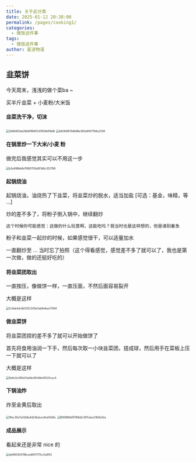 ```yaml
---
title: 关于此分类
date: 2025-01-12 20:38:00
permalink: /pages/cooking1/
categories:
  - 做饭这件事
tags:
  - 做饭这件事
author: 星途物语
---
```

## 韭菜饼

今天周末，浅浅的做个菜ba ~

买半斤韭菜 + 小麦粉/大米饭

#### 韭菜洗干净，切沫

<img src="/img/2b9b920eb26b6f99451c8193fb818d8.jpg" alt="2b9b920eb26b6f99451c8193fb818d8" style="zoom: 50%;" />

<img src="/img/b62948f7b8b86e383e8f5f7184a2336.jpg" alt="b62948f7b8b86e383e8f5f7184a2336" style="zoom:50%;" />

#### 在锅里炒一下大米/小麦 粉

做完后我感觉其实可以不用这一步

<img src="/img/b3a496bb8e11680700a901d6c302766.jpg" alt="b3a496bb8e11680700a901d6c302766" style="zoom: 50%;" />

#### 起锅烧油

起锅烧油，油烧热了下韭菜，将韭菜炒的脱水，适当加盐 [可选：基金，味精，等 ...]

炒的差不多了，将粉子倒入锅中，继续翻炒

`这个时候你可能感觉：这做的什么玩意啊，这能吃吗？我当时也是这样想的，但是请别着急`

粉子和韭菜一起炒的时候，如果感觉很干，可以适量加水

一直翻炒至 ... 当时忘了拍照（这个得看感觉，感觉差不多了就可以了，我也是第一次做，做的还挺好吃的）

#### 将韭菜团取出

一直按压，像做饼一样，一直压面，不然后面容易裂开

大概是这样

<img src="/img/5c9ab4dc8b0352345b3ab8e8ae37494.jpg" alt="5c9ab4dc8b0352345b3ab8e8ae37494" style="zoom:50%;" />

#### 做韭菜饼

将韭菜团捏的差不多了就可以开始做饼了

首先将食用油润一下手，然后每次取一小块韭菜团，搓成球，然后用手在菜板上压一下就可以了

大概是这样

<img src="/img/9a9c0e380e53a9dc80fd9e04520cac4.jpg" alt="9a9c0e380e53a9dc80fd9e04520cac4" style="zoom:50%;" />

#### 下锅油炸

炸至金黄后取出

<img src="/img/18ec30e7a32b8a4d24bdcec8cb54d5c.jpg" alt="18ec30e7a32b8a4d24bdcec8cb54d5c" style="zoom:50%;" />

<img src="/img/900866fd579f6d2c951cbec01b5b42a-1736686915112-8.jpg" alt="900866fd579f6d2c951cbec01b5b42a" style="zoom:50%;" />

#### 成品展示

看起来还是非常 nice 的

<img src="/img/ebff60304786cea8f07f711cc5a91f2.jpg" alt="ebff60304786cea8f07f711cc5a91f2" style="zoom:50%;" />